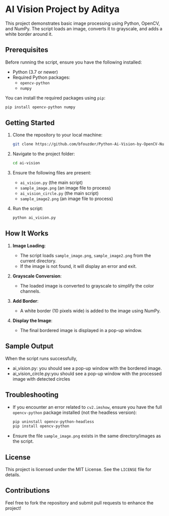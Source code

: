 # AI Vision Project by Aditya

This project demonstrates basic image processing using Python, OpenCV, and NumPy. The script loads an image, converts it to grayscale, and adds a white border around it.

## Prerequisites

Before running the script, ensure you have the following installed:
- Python (3.7 or newer)
- Required Python packages:
  - `opencv-python`
  - `numpy`

You can install the required packages using `pip`:
```bash
pip install opencv-python numpy
```

## Getting Started

1. Clone the repository to your local machine:
   ```bash
   git clone https://github.com/bfouzder/Python-Ai-Vision-by-OpenCV-NumPy.git
   ```
2. Navigate to the project folder:
   ```bash
   cd ai-vision
   ```

3. Ensure the following files are present:
   - `ai_vision.py` (the main script)
   - `sample_image.png` (an image file to process)
   - `ai_vision_circle.py` (the main script)
   - `sample_image2.png` (an image file to process)

4. Run the script:
   ```bash
   python ai_vision.py
   ```

## How It Works

1. **Image Loading**:
   - The script loads `sample_image.png`, `sample_image2.png` from the current directory.
   - If the image is not found, it will display an error and exit.

2. **Grayscale Conversion**:
   - The loaded image is converted to grayscale to simplify the color channels.

3. **Add Border**:
   - A white border (10 pixels wide) is added to the image using NumPy.

4. **Display the Image**:
   - The final bordered image is displayed in a pop-up window.

## Sample Output

When the script runs successfully, 
   - ai_vision.py: you should see a pop-up window with the bordered image.
   - ai_vision_circle.py:you should see a pop-up window with the processed image with detected circles

## Troubleshooting

- If you encounter an error related to `cv2.imshow`, ensure you have the full `opencv-python` package installed (not the headless version):
  ```bash
  pip uninstall opencv-python-headless
  pip install opencv-python
  ```

- Ensure the file `sample_image.png` exists in the same directory/images as the script.

## License

This project is licensed under the MIT License. See the `LICENSE` file for details.

## Contributions

Feel free to fork the repository and submit pull requests to enhance the project!

